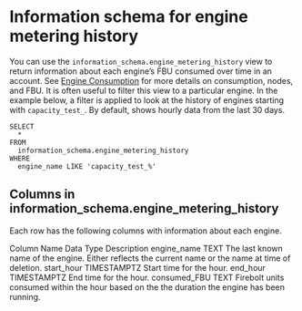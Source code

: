 # [](#information-schema-for-engine-metering-history)Information schema for engine metering history

You can use the `information_schema.engine_metering_history` view to return information about each engine’s FBU consumed over time in an account. See [Engine Consumption](/Overview/engine-consumption.html) for more details on consumption, nodes, and FBU. It is often useful to filter this view to a particular engine. In the example below, a filter is applied to look at the history of engines starting with `capacity_test_`. By default, shows hourly data from the last 30 days.

```
SELECT
  *
FROM
  information_schema.engine_metering_history
WHERE
  engine_name LIKE 'capacity_test_%'
```

## [](#columns-in-information_schemaengine_metering_history)Columns in information\_schema.engine\_metering\_history

Each row has the following columns with information about each engine.

Column Name Data Type Description engine\_name TEXT The last known name of the engine. Either reflects the current name or the name at time of deletion. start\_hour TIMESTAMPTZ Start time for the hour. end\_hour TIMESTAMPTZ End time for the hour. consumed\_FBU TEXT Firebolt units consumed within the hour based on the the duration the engine has been running.